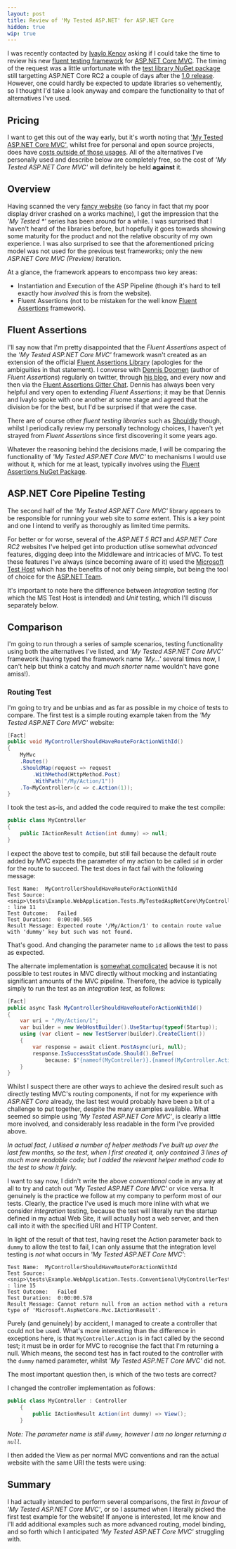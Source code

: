 ```yaml
---
layout: post
title: Review of 'My Tested ASP.NET' for ASP.NET Core
hidden: true
wip: true
---
```


I was recently contacted by [Ivaylo Kenov](https://www.linkedin.com/in/kenov) asking if I could take the time to review his new [fluent testing framework](https://github.com/ivaylokenov/MyTested.AspNetCore.Mvc) for [ASP.NET Core MVC](http://www.asp.net/). The timing of the request was a little unfortunate with the [test library NuGet package](https://www.nuget.org/packages/MyTested.AspNetCore.Mvc) still targetting ASP.NET Core RC2 a couple of days after the [1.0 release](https://blogs.msdn.microsoft.com/webdev/2016/06/27/announcing-asp-net-core-1-0/). However, one could hardly be expected to update libraries so vehemently, so I thought I'd take a look anyway and compare the functionality to that of alternatives I've used.

## Pricing

I want to get this out of the way early, but it's worth noting that ['My Tested ASP.NET Core MVC'](https://mytestedasp.net/Core/Mvc), whilst free for personal and open source projects, does have [costs outside of those usages](https://mytestedasp.net/Core/Mvc#pricing). All of the alternatives I've personally used and describe below are completely free, so the cost of _'My Tested ASP.NET Core MVC'_ will definitely be held **against** it.

## Overview

Having scanned the very [fancy website](https://mytestedasp.net/) (so fancy in fact that my poor display driver crashed on a works machine), I get the impression that the _'My Tested *'_ series has been around for a while. I was surprised that I haven't heard of the libraries before, but hopefully it goes towards showing some maturity for the product and not the relative obscurity of my own experience. I was also surprised to see that the aforementioned pricing model was not used for the previous test frameworks; only the new _ASP.NET Core MVC (Preview)_ iteration.

At a glance, the framework appears to encompass two key areas:

  * Instantiation and Execution of the ASP Pipeline (though it's hard to tell exactly how _involved_ this is from the website).
  * Fluent Assertions (not to be mistaken for the well know [Fluent Assertions](http://www.fluentassertions.com/) framework).


## Fluent Assertions

I'll say now that I'm pretty disappointed that the _Fluent Assertions_ aspect of the _'My Tested ASP.NET Core MVC'_ framework wasn't created as an extension of the official [Fluent Assertions Library](https://github.com/dennisdoomen/fluentassertions) (apologies for the ambiguities in that statement). I converse with [Dennis Doomen](https://twitter.com/ddoomen) (author of _Fluent Assertions_) regularly on twitter, through [his blog](http://www.continuousimprover.com/), and every now and then via the [Fluent Assertions Gitter Chat](https://gitter.im/dennisdoomen/FluentAssertions). Dennis has always been very helpful and very open to extending _Fluent Assertions_; it may be that Dennis and Ivaylo spoke with one another at some stage and agreed that the division be for the best, but I'd be surprised if that were the case.

There are of course other _fluent testing libraries_ such as [Shouldly](https://github.com/shouldly/shouldly) though, whilst I periodically review my personally technology choices, I haven't yet strayed from _Fluent Assertions_ since first discovering it some years ago.

Whatever the reasoning behind the decisions made, I will be comparing the functionality of _'My Tested ASP.NET Core MVC'_ to mechanisms I would use without it, which for me at least, typically involves using the [Fluent Assertions NuGet Package](https://www.nuget.org/packages/fluentassertions).

## ASP.NET Core Pipeline Testing

The second half of the _'My Tested ASP.NET Core MVC'_ library appears to be responsible for running your web site to _some_ extent. This is a key point and one I intend to verify as thoroughly as limited time permits.

For better or for worse, several of the _ASP.NET 5 RC1_ and _ASP.NET Core RC2_ websites I've helped get into production utlise somewhat _advanced_ features, digging deep into the Middleware and intricacies of MVC. To test these features I've always (since becoming aware of it) used the [Microsoft Test Host](https://www.nuget.org/packages/Microsoft.AspNet.TestHost) which has the benefits of not only being simple, but being the tool of choice for the [ASP.NET Team](https://github.com/aspnet).

It's important to note here the difference between _Integration_ testing (for which the MS Test Host is intended) and _Unit_ testing, which I'll discuss separately below.

## Comparison

I'm going to run through a series of sample scenarios, testing functionality using both the alternatives I've listed, and _'My Tested ASP.NET Core MVC'_ framework (having typed the framework name _'My...'_ several times now, I can't help but think a catchy and _much shorter_ name wouldn't have gone amiss!).

### Routing Test

I'm going to try and be unbias and as far as possible in my choice of tests to compare. The first test is a simple routing example taken from the _'My Tested ASP.NET Core MVC'_ website:

```c#
[Fact]
public void MyControllerShouldHaveRouteForActionWithId()
{
	MyMvc
	.Routes()
	.ShouldMap(request => request
		.WithMethod(HttpMethod.Post)
		.WithPath("/My/Action/1"))
	.To<MyController>(c => c.Action(1));
}
```
I took the test as-is, and added the code required to make the test compile:

```c#
public class MyController
{
	public IActionResult Action(int dummy) => null;
}
```

I expect the above test to compile, but still fail because the default route added by MVC expects the parameter of my action to be called `id` in order for the route to succeed. The test does in fact fail with the following message:

```
Test Name:	MyControllerShouldHaveRouteForActionWithId
Test Source:	<snip>\tests\Example.WebApplication.Tests.MyTestedAspNetCore\MyControllerTests.cs : line 11
Test Outcome:	Failed
Test Duration:	0:00:00.565
Result Message:	Expected route '/My/Action/1' to contain route value with 'dummy' key but such was not found.
```

That's good. And changing the parameter name to `id` allows the test to pass as expected.

The alternate implementation is [somewhat complicated]() because it is not possible to test routes in MVC directly without mocking and instantiating significant amounts of the MVC pipeline. Therefore, the advice is typically simply to run the test as an _integration test_, as follows:

```c#
[Fact]
public async Task MyControllerShouldHaveRouteForActionWithId()
{
	var uri = "/My/Action/1";
	var builder = new WebHostBuilder().UseStartup(typeof(Startup));
	using (var client = new TestServer(builder).CreateClient())
	{
		var response = await client.PostAsync(uri, null);
		response.IsSuccessStatusCode.Should().BeTrue(
			because: $"{nameof(MyController)}.{nameof(MyController.Action)} should be reachable on '{uri}'.");
	}
}
```

Whilst I suspect there are other ways to achieve the desired result such as directly testing MVC's routing components, if not for my experience with _ASP.NET Core_ already, the last test would probably have been a bit of a challenge to put together, despite the many examples available. What seemed so simple using _'My Tested ASP.NET Core MVC'_, is clearly a little more involved, and considerably less readable in the form I've provided above.

_In actual fact, I utilised a number of helper methods I've built up over the last few months, so the test, when I first created it, only contained 3 lines of much more readable code; but I added the relevant helper method code to the test to show it fairly._

I want to say now, I didn't write the above _conventional_ code in any way at all to try and catch out _'My Tested ASP.NET Core MVC'_ or vice versa. It genuinely is the practice we follow at my company to perform most of our tests. Clearly, the practice I've used is much more inline with what we consider _integration_ testing, because the test will literally run the startup defined in my actual Web Site, it will actually host a web server, and then call into it with the specified URI and HTTP Content.

In light of the result of that test, having reset the Action parameter back to `dummy` to allow the test to fail, I can only assume that the integration level testing is _not_ what occurs in _'My Tested ASP.NET Core MVC'_:

```
Test Name:	MyControllerShouldHaveRouteForActionWithId
Test Source:	<snip>\tests\Example.WebApplication.Tests.Conventional\MyControllerTests.cs : line 15
Test Outcome:	Failed
Test Duration:	0:00:00.578
Result Message:	Cannot return null from an action method with a return type of 'Microsoft.AspNetCore.Mvc.IActionResult'.
```

Purely (and genuinely) by accident, I managed to create a controller that could not be used. What's more interesting than the difference in exceptions here, is that `MyController.Action` is in fact called by the second test; it must be in order for MVC to recognise the fact that I'm returning a null. Which means, the second test has in fact routed to the controller with the `dummy` named parameter, whilst _'My Tested ASP.NET Core MVC'_ did not.

The most important question then, is which of the two tests are correct?

I changed the controller implementation as follows:

```c#
public class MyController : Controller
	{
		public IActionResult Action(int dummy) => View();
	}
```

_Note: The parameter name is still `dummy`, however I am no longer returning a `null`._

I then added the View as per normal MVC conventions and ran the actual website with the same URI the tests were using:


## Summary

I had actually intended to perform several comparisons, the first _in favour_ of _'My Tested ASP.NET Core MVC'_, or so I assumed when I literally picked the first test example for the website! If anyone is interested, let me know and I'll add additional examples such as more advanced routing, model binding, and so forth which I anticipated _'My Tested ASP.NET Core MVC'_ struggling with.
